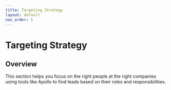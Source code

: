 ```yaml
---
title: Targeting Strategy
layout: default
nav_order: 5
---
```


# Targeting Strategy

## Overview
This section helps you focus on the right people at the right companies using tools like Apollo to find leads based on their roles and responsibilities.